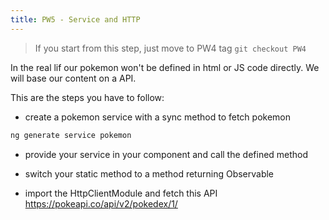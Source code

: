 ```yaml
---
title: PW5 - Service and HTTP 
---
```


> If you start from this step, just move to PW4 tag `git checkout PW4`

In the real lif our pokemon won't be defined in html or JS code directly. We will base our content on a API.

This are the steps you have to follow:

- create a pokemon service with a sync method to fetch pokemon

```bash
ng generate service pokemon
```

- provide your service in your component and call the defined method

- switch your static method to a method returning Observable

- import the HttpClientModule and fetch this API https://pokeapi.co/api/v2/pokedex/1/
